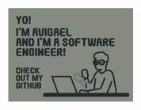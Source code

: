 <a href="https://gael.cc">
  <img alt="Hey!" align="left" src="https://raw.githubusercontent.com/avigael/assets/main/images/gif/lcd_greeting.gif" width="50%" />
</a>
